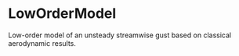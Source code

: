 # LowOrderModel
Low-order model of an unsteady streamwise gust based on classical aerodynamic results.
